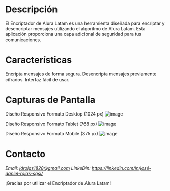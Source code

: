 # Descripción

El Encriptador de Alura Latam es una herramienta diseñada para encriptar y desencriptar mensajes utilizando el algoritmo de Alura Latam. Esta aplicación proporciona una capa adicional de seguridad para tus comunicaciones.

# Características
Encripta mensajes de forma segura.
Desencripta mensajes previamente cifrados.
Interfaz fácil de usar.
# Capturas de Pantalla
Diseño Responsivo Formato Desktop (1024 px)
![image](https://github.com/joserf42/Encriptador-2024/assets/107516670/0b7344d7-c048-4209-9f46-7f0d74a132f8)

Diseño Responsivo Formato Tablet (768 px)
![image](https://github.com/joserf42/Encriptador-2024/assets/107516670/38d0e0c8-a634-4980-ba90-6eb5732d8e82)

Diseño Responsivo Formato Mobile (375 px)
![image](https://github.com/joserf42/Encriptador-2024/assets/107516670/6fc59da4-5dfc-4c43-aceb-b4502c41409a)


# Contacto
<em>Email: jdrojas1828@gmail.com  LinkeDin: https://linkedin.com/in/josé-daniel-rojas-sgsi/</em>  

¡Gracias por utilizar el Encriptador de Alura Latam!
